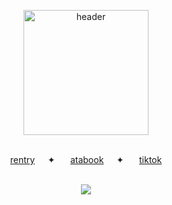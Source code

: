 <p align="center">
<img width="200" src="https://files.catbox.moe/gqfb8u.png" alt="header">
</p><p align="center">
  <b></b><br>
  <a href="https://rentry.co/bloominghydragea">rentry</a>⠀⠀✦⠀⠀
  <a href="https://dancingfactory.atabook.org/">atabook</a>⠀⠀✦⠀⠀
  <a href="https://www.tiktok.com/@dynqmite_factory">tiktok</a>
  <br><br>
<div align="center">
 
 ![](https://komarev.com/ghpvc/?username=military-fashioned&color=ff69b4&&label=^q^)

